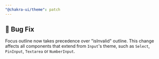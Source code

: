 ```yaml
---
"@chakra-ui/theme": patch
---
```


## 🐛 Bug Fix

Focus outline now takes precedence over "isInvalid" outline. This change affects
all components that extend from `Input`'s theme, such as `Select`, `PinInput`,
`Textarea` or `NumberInput`.
